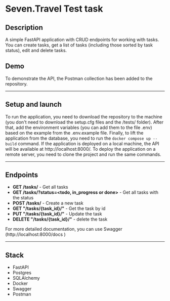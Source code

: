 # Seven.Travel Test task

## Description
A simple FastAPI application with CRUD endpoints for working with tasks. You can create tasks, get a list of tasks (including those sorted by task status), edit and delete tasks. 

## Demo

To demonstrate the API, the Postman collection has been added to the repository.

---
## Setup and launch
To run the application, you need to download the repository to the machine
(you don't need to download the setup.cfg files and the /tests/ folder).
After that, add the environment variables (you can add them to the file .env)
based on the example from the .env.example file. Finally, to lift the application from the database,
you need to run the ```docker compose up --build``` command.
If the application is deployed on a local machine, the API will be available at http://localhost:8000/.
To deploy the application on a remote server, you need to clone the project and run the same commands.
___

## Endpoints

- **GET /tasks/** - Get all tasks
- **GET /tasks/?status=<todo, in_progress or done>** - Get all tasks with the status
- **POST /tasks/** - Create a new task
- **GET "/tasks/{task_id}/"** - Get the task by id
- **PUT "/tasks/{task_id}/"** - Update the task
- **DELETE "/tasks/{task_id}/"** - delete the task

For more detailed documentation, you can use Swagger (http://localhost:8000/docs )
___

## Stack
- FastAPI
- Postgres
- SQLAlchemy
- Docker
- Swagger
- Postman
